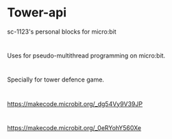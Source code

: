 # Tower-api
sc-1123's personal blocks for micro:bit
#
Uses for pseudo-multithread programming on micro:bit.
#
Specially for tower defence game.
#
https://makecode.microbit.org/_dg54Vy9V39JP
#
https://makecode.microbit.org/_0eRYohY560Xe
